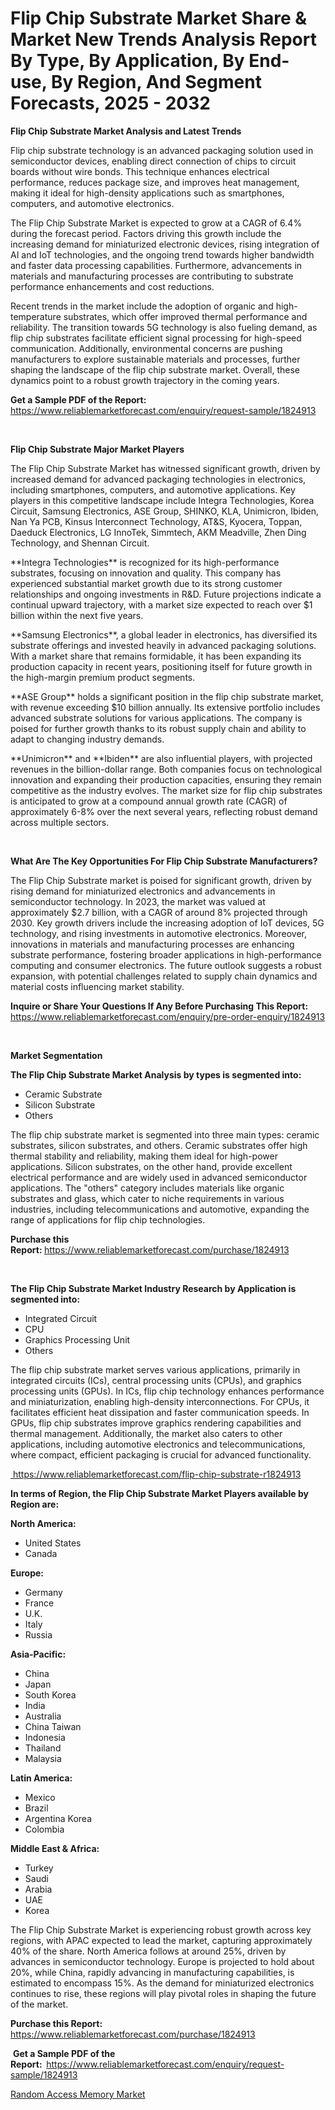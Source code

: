<p><h1>Flip Chip Substrate Market Share & Market New Trends Analysis Report By Type, By Application, By End-use, By Region, And Segment Forecasts, 2025 - 2032</h1></p><p><strong>Flip Chip Substrate Market Analysis and Latest Trends</strong></p>
<p><p>Flip chip substrate technology is an advanced packaging solution used in semiconductor devices, enabling direct connection of chips to circuit boards without wire bonds. This technique enhances electrical performance, reduces package size, and improves heat management, making it ideal for high-density applications such as smartphones, computers, and automotive electronics.</p><p>The Flip Chip Substrate Market is expected to grow at a CAGR of 6.4% during the forecast period. Factors driving this growth include the increasing demand for miniaturized electronic devices, rising integration of AI and IoT technologies, and the ongoing trend towards higher bandwidth and faster data processing capabilities. Furthermore, advancements in materials and manufacturing processes are contributing to substrate performance enhancements and cost reductions.</p><p>Recent trends in the market include the adoption of organic and high-temperature substrates, which offer improved thermal performance and reliability. The transition towards 5G technology is also fueling demand, as flip chip substrates facilitate efficient signal processing for high-speed communication. Additionally, environmental concerns are pushing manufacturers to explore sustainable materials and processes, further shaping the landscape of the flip chip substrate market. Overall, these dynamics point to a robust growth trajectory in the coming years.</p></p>
<p><strong>Get a Sample PDF of the Report:&nbsp;</strong> <a href="https://www.reliablemarketforecast.com/enquiry/request-sample/1824913?utm_campaign=1929&utm_medium=2&utm_source=Github&utm_content=ia&utm_term=10022025&utm_id=flip-chip-substrate">https://www.reliablemarketforecast.com/enquiry/request-sample/1824913</a></p>
<p>&nbsp;</p>
<p><strong>Flip Chip Substrate Major Market Players</strong></p>
<p><p>The Flip Chip Substrate Market has witnessed significant growth, driven by increased demand for advanced packaging technologies in electronics, including smartphones, computers, and automotive applications. Key players in this competitive landscape include Integra Technologies, Korea Circuit, Samsung Electronics, ASE Group, SHINKO, KLA, Unimicron, Ibiden, Nan Ya PCB, Kinsus Interconnect Technology, AT&S, Kyocera, Toppan, Daeduck Electronics, LG InnoTek, Simmtech, AKM Meadville, Zhen Ding Technology, and Shennan Circuit.</p><p>**Integra Technologies** is recognized for its high-performance substrates, focusing on innovation and quality. This company has experienced substantial market growth due to its strong customer relationships and ongoing investments in R&D. Future projections indicate a continual upward trajectory, with a market size expected to reach over $1 billion within the next five years.</p><p>**Samsung Electronics**, a global leader in electronics, has diversified its substrate offerings and invested heavily in advanced packaging solutions. With a market share that remains formidable, it has been expanding its production capacity in recent years, positioning itself for future growth in the high-margin premium product segments.</p><p>**ASE Group** holds a significant position in the flip chip substrate market, with revenue exceeding $10 billion annually. Its extensive portfolio includes advanced substrate solutions for various applications. The company is poised for further growth thanks to its robust supply chain and ability to adapt to changing industry demands.</p><p>**Unimicron** and **Ibiden** are also influential players, with projected revenues in the billion-dollar range. Both companies focus on technological innovation and expanding their production capacities, ensuring they remain competitive as the industry evolves. The market size for flip chip substrates is anticipated to grow at a compound annual growth rate (CAGR) of approximately 6-8% over the next several years, reflecting robust demand across multiple sectors.</p></p>
<p>&nbsp;</p>
<p><strong>What Are The Key Opportunities For Flip Chip Substrate Manufacturers?</strong></p>
<p><p>The Flip Chip Substrate market is poised for significant growth, driven by rising demand for miniaturized electronics and advancements in semiconductor technology. In 2023, the market was valued at approximately $2.7 billion, with a CAGR of around 8% projected through 2030. Key growth drivers include the increasing adoption of IoT devices, 5G technology, and rising investments in automotive electronics. Moreover, innovations in materials and manufacturing processes are enhancing substrate performance, fostering broader applications in high-performance computing and consumer electronics. The future outlook suggests a robust expansion, with potential challenges related to supply chain dynamics and material costs influencing market stability.</p></p>
<p><strong>Inquire or Share Your Questions If Any Before Purchasing This Report:</strong> <a href="https://www.reliablemarketforecast.com/enquiry/pre-order-enquiry/1824913?utm_campaign=1929&utm_medium=2&utm_source=Github&utm_content=ia&utm_term=10022025&utm_id=flip-chip-substrate">https://www.reliablemarketforecast.com/enquiry/pre-order-enquiry/1824913</a></p>
<p>&nbsp;</p>
<p><strong>Market Segmentation</strong></p>
<p><strong>The Flip Chip Substrate Market Analysis by types is segmented into:</strong></p>
<p><ul><li>Ceramic Substrate</li><li>Silicon Substrate</li><li>Others</li></ul></p>
<p><p>The flip chip substrate market is segmented into three main types: ceramic substrates, silicon substrates, and others. Ceramic substrates offer high thermal stability and reliability, making them ideal for high-power applications. Silicon substrates, on the other hand, provide excellent electrical performance and are widely used in advanced semiconductor applications. The "others" category includes materials like organic substrates and glass, which cater to niche requirements in various industries, including telecommunications and automotive, expanding the range of applications for flip chip technologies.</p></p>
<p><strong>Purchase this Report:&nbsp;</strong><a href="https://www.reliablemarketforecast.com/purchase/1824913?utm_campaign=1929&utm_medium=2&utm_source=Github&utm_content=ia&utm_term=10022025&utm_id=flip-chip-substrate">https://www.reliablemarketforecast.com/purchase/1824913</a></p>
<p>&nbsp;</p>
<p><strong>The Flip Chip Substrate Market Industry Research by Application is segmented into:</strong></p>
<p><ul><li>Integrated Circuit</li><li>CPU</li><li>Graphics Processing Unit</li><li>Others</li></ul></p>
<p><p>The flip chip substrate market serves various applications, primarily in integrated circuits (ICs), central processing units (CPUs), and graphics processing units (GPUs). In ICs, flip chip technology enhances performance and miniaturization, enabling high-density interconnections. For CPUs, it facilitates efficient heat dissipation and faster communication speeds. In GPUs, flip chip substrates improve graphics rendering capabilities and thermal management. Additionally, the market also caters to other applications, including automotive electronics and telecommunications, where compact, efficient packaging is crucial for advanced functionality.</p></p>
<p><a href="https://www.reliablemarketforecast.com/flip-chip-substrate-r1824913?utm_campaign=1929&utm_medium=2&utm_source=Github&utm_content=ia&utm_term=10022025&utm_id=flip-chip-substrate">&nbsp;https://www.reliablemarketforecast.com/flip-chip-substrate-r1824913</a></p>
<p><strong>In terms of Region, the Flip Chip Substrate Market Players available by Region are:</strong></p>
<p>
    <p> <strong> North America: </strong>
        <ul>
            <li>United States</li>
            <li>Canada</li>
        </ul>
        </p> 
    <p> <strong> Europe: </strong>
        <ul>
            <li>Germany</li>
            <li>France</li>
            <li>U.K.</li>
            <li>Italy</li>
            <li>Russia</li>
        </ul>
        </p> 
    <p> <strong> Asia-Pacific: </strong>
        <ul>
            <li>China</li>
            <li>Japan</li>
            <li>South Korea</li>
            <li>India</li>
            <li>Australia</li>
            <li>China Taiwan</li>
            <li>Indonesia</li>
            <li>Thailand</li>
            <li>Malaysia</li>
        </ul>
        </p> 
    <p> <strong> Latin America: </strong>
        <ul>
            <li>Mexico</li>
            <li>Brazil</li>
            <li>Argentina Korea</li>
            <li>Colombia</li>
        </ul>
        </p> 
    <p> <strong> Middle East & Africa: </strong>
        <ul>
            <li>Turkey</li>
            <li>Saudi</li>
            <li>Arabia</li>
            <li>UAE</li>
            <li>Korea</li>
        </ul>
    </p>
    </p>
<p><p>The Flip Chip Substrate Market is experiencing robust growth across key regions, with APAC expected to lead the market, capturing approximately 40% of the share. North America follows at around 25%, driven by advances in semiconductor technology. Europe is projected to hold about 20%, while China, rapidly advancing in manufacturing capabilities, is estimated to encompass 15%. As the demand for miniaturized electronics continues to rise, these regions will play pivotal roles in shaping the future of the market.</p></p>
<p><strong>Purchase this Report: </strong><a href="https://www.reliablemarketforecast.com/purchase/1824913?utm_campaign=1929&utm_medium=2&utm_source=Github&utm_content=ia&utm_term=10022025&utm_id=flip-chip-substrate">https://www.reliablemarketforecast.com/purchase/1824913</a></p>
<p>&nbsp;<strong>Get a Sample PDF of the Report:&nbsp;&nbsp;</strong><a href="https://www.reliablemarketforecast.com/enquiry/request-sample/1824913?utm_campaign=1929&utm_medium=2&utm_source=Github&utm_content=ia&utm_term=10022025&utm_id=flip-chip-substrate">https://www.reliablemarketforecast.com/enquiry/request-sample/1824913</a></p>
<p><strong></strong></p>
<p><p><a href="https://github.com/dringals/Market-Research-Report-List-6/blob/main/random-access-memory-market.md?utm_campaign=1929&utm_medium=2&utm_source=Github&utm_content=ia&utm_term=10022025&utm_id=flip-chip-substrate">Random Access Memory Market</a></p></p>